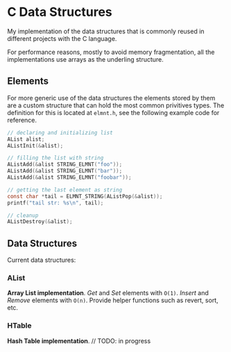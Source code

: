 # C Data Structures

My implementation of the data structures that is commonly reused in different
projects with the C language.

For performance reasons, mostly to avoid memory fragmentation, all the 
implementations use arrays as the underling structure. 

## Elements

For more generic use of the data structures the elements stored by them are a 
custom structure that can hold the most common privitives types. The definition 
for this is located at `elmnt.h`, see the following example code for reference.

```c
// declaring and initializing list
AList alist;
AListInit(&alist);

// filling the list with string
AListAdd(&alist STRING_ELMNT("foo"));
AListAdd(&alist STRING_ELMNT("bar"));
AListAdd(&alist STRING_ELMNT("foobar"));

// getting the last element as string
const char *tail = ELMNT_STRING(AListPop(&alist));
printf("tail str: %s\n", tail);

// cleanup
AListDestroy(&alist);
```

## Data Structures

Current data structures:

### AList

**Array List implementation**. *Get* and *Set* elements with `O(1)`.
*Insert* and *Remove* elements with `O(n)`. Provide helper functions such as
revert, sort, etc.

### HTable

**Hash Table implementation**.
// TODO: in progress
